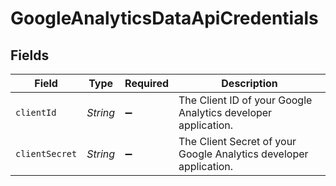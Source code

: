 # GoogleAnalyticsDataApiCredentials


## Fields

| Field                                                             | Type                                                              | Required                                                          | Description                                                       |
| ----------------------------------------------------------------- | ----------------------------------------------------------------- | ----------------------------------------------------------------- | ----------------------------------------------------------------- |
| `clientId`                                                        | *String*                                                          | :heavy_minus_sign:                                                | The Client ID of your Google Analytics developer application.     |
| `clientSecret`                                                    | *String*                                                          | :heavy_minus_sign:                                                | The Client Secret of your Google Analytics developer application. |